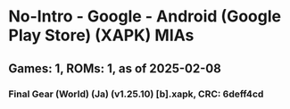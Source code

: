 # No-Intro - Google - Android (Google Play Store) (XAPK) MIAs
## Games: 1, ROMs: 1, as of 2025-02-08
### Final Gear (World) (Ja) (v1.25.10) [b].xapk, CRC: 6deff4cd
